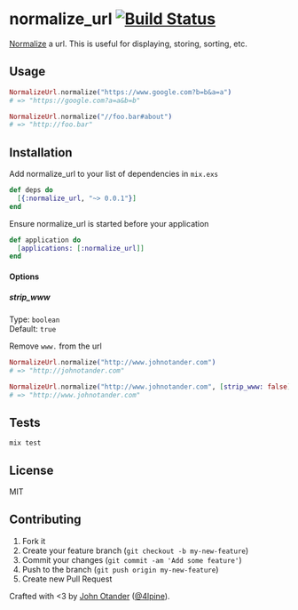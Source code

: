 # normalize_url [![Build Status](https://travis-ci.org/johnotander/normalize_url.svg?branch=master)](https://travis-ci.org/johnotander/normalize_url)

[Normalize](https://en.wikipedia.org/wiki/URL_normalization) a url. This is useful for displaying, storing, sorting, etc.

## Usage

```elixir
NormalizeUrl.normalize("https://www.google.com?b=b&a=a")
# => "https://google.com?a=a&b=b"

NormalizeUrl.normalize("//foo.bar#about")
# => "http://foo.bar"
```

## Installation

Add normalize_url to your list of dependencies in `mix.exs`

```elixir
def deps do
  [{:normalize_url, "~> 0.0.1"}]
end
```

Ensure normalize_url is started before your application

```elixir
def application do
  [applications: [:normalize_url]]
end
```

#### Options

##### strip_www

Type: `boolean`   
Default: `true`

Remove `www.` from the url

```elixir
NormalizeUrl.normalize("http://www.johnotander.com")
# => "http://johnotander.com"

NormalizeUrl.normalize("http://www.johnotander.com", [strip_www: false])
# => "http://www.johnotander.com"
```

## Tests

```
mix test
```

## License

MIT

## Contributing

1. Fork it
2. Create your feature branch (`git checkout -b my-new-feature`)
3. Commit your changes (`git commit -am 'Add some feature'`)
4. Push to the branch (`git push origin my-new-feature`)
5. Create new Pull Request

Crafted with <3 by [John Otander](http://johnotander.com) ([@4lpine](https://twitter.com/4lpine)).

